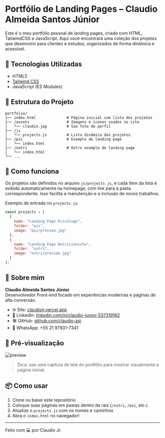 # Portfólio de Landing Pages – Claudio Almeida Santos Júnior

Este é o meu portfólio pessoal de landing pages, criado com HTML, TailwindCSS e JavaScript. Aqui você encontrará uma coleção dos projetos que desenvolvi para clientes e estudos, organizados de forma dinâmica e acessível.

## 🚀 Tecnologias Utilizadas

- HTML5
- [Tailwind CSS](https://tailwindcss.com/)
- JavaScript (ES Modules)

## 📁 Estrutura do Projeto

```
portfolio/
├── index.html              # Página inicial com lista dos projetos
├── /assets                 # Imagens e ícones usados no site
│   └── claudio.jpg         # Sua foto de perfil
├── /js
│   └── projects.js         # Lista dinâmica dos projetos
├── /psi                    # Exemplo de landing page
│   └── index.html
├── /nutri                  # Outro exemplo de landing page
│   └── index.html
└── ...
```

## 🧠 Como funciona

Os projetos são definidos no arquivo `js/projects.js`, e cada item da lista é exibido automaticamente na homepage, com link para a pasta correspondente. Isso facilita a manutenção e a inclusão de novos trabalhos.

Exemplo de entrada no `projects.js`:

```js
const projects = [
  {
    name: "Landing Page Psicólogo",
    folder: "psi",
    image: "psi/preview.jpg"
  },
  {
    name: "Landing Page Nutricionista",
    folder: "nutri",
    image: "nutri/preview.jpg"
  }
];
```

## 👤 Sobre mim

**Claudio Almeida Santos Júnior**  
Desenvolvedor Front-end focado em experiências modernas e páginas de alta conversão.

- 🌐 Site: [claudiojr.vercel.app](https://claudiojr.vercel.app)
- 💼 LinkedIn: [linkedin.com/in/claudio-junior-537319162](https://linkedin.com/in/claudio-junior-537319162)
- 🛠 GitHub: [github.com/claudio-asj](https://github.com/claudio-asj)
- 📱 WhatsApp: +55 21 97931-7341

## 📸 Pré-visualização

![preview](assets/preview.png)

> Dica: use uma captura de tela do portfólio para mostrar visualmente a página inicial.

## 📦 Como usar

1. Clone ou baixe este repositório
2. Coloque suas páginas em pastas dentro da raiz (`/nutri`, `/psi`, etc.)
3. Atualize o `projects.js` com os nomes e caminhos
4. Abra o `index.html` no navegador!

---

Feito com 💻 por Claudio Jr.